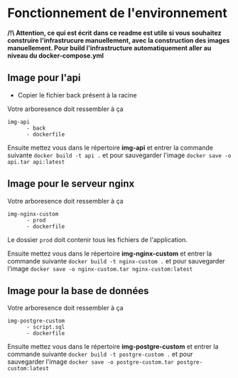 # Fonctionnement de l'environnement

**/!\ Attention, ce qui est écrit dans ce readme est utile si vous souhaitez construire l'infrastrucure manuellement, avec la construction des images manuellement. Pour build l'infrastructure automatiquement aller au niveau du docker-compose.yml**

## Image pour l'api
- Copier le fichier back présent à la racine 

Votre arboresence doit ressembler à ça 
```
img-api
      - back
      - dockerfile
```

Ensuite mettez vous dans le répertoire **img-api** et entrer la commande suivante ```docker build -t api .``` et pour sauvegarder l'image ```docker save -o api.tar api:latest```

## Image pour le serveur nginx 

Votre arboresence doit ressembler à ça 
```
img-nginx-custom
      - prod
      - dockerfile
```
Le dossier ```prod``` doit contenir tous les fichiers de l'application. 

Ensuite mettez vous dans le répertoire **img-nginx-custom** et entrer la commande suivante ```docker build -t nginx-custom .``` et pour sauvegarder l'image ```docker save -o nginx-custom.tar nginx-custom:latest```

## Image pour la base de données
Votre arboresence doit ressembler à ça 
```
img-postgre-custom
      - script.sql
      - dockerfile
```
Ensuite mettez vous dans le répertoire **img-postgre-custom** et entrer la commande suivante ```docker build -t postgre-custom .``` et pour sauvegarder l'image ```docker save -o postgre-custom.tar postgre-custom:latest```